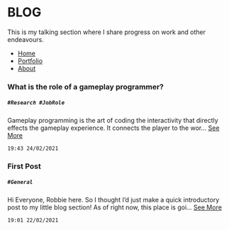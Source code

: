 # BLOG
This is my talking section where I share progress on work and other endeavours.

- [Home](index.md)
- [Portfolio](portfolio.md)
- [About](about.md)

### What is the role of a gameplay programmer?
##### ``` #Research #JobRole ```
Gameplay programming is the art of coding the interactivity that directly effects the gameplay experience. It connects the player to the wor... [See More](blogposts/gameplayprogrammer.md)
```
19:43 24/02/2021
```

### First Post
#####  ``` #General ```
Hi Everyone, Robbie here. So I thought I’d just make a quick introductory post to my little blog section! As of right now, this place is goi... [See More](/blogposts/firstpost.md)
```
19:01 22/02/2021 
```
